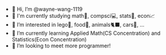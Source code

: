 - 👋 Hi, I’m @wayne-wang-1119
- 📜 I'm currently studying math🔢, compsci💻, stats🎲, econ📈
- 👀 I’m interested in lego🧱, food🍜, animals🐈‍⬛, cars🚗, ...
- 🌱 I’m currently learning Applied Math(CS Concentration) and Statistics(Econ Concentration)
- 💞️ I’m looking to meet more programmer!

<!---
wayne-wang-1119/wayne-wang-1119 is a ✨ special ✨ repository because its `README.md` (this file) appears on your GitHub profile.
You can click the Preview link to take a look at your changes.
--->
